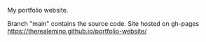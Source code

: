 My portfolio website.

Branch "main" contains the source code. Site hosted on gh-pages
https://therealemino.github.io/portfolio-website/

